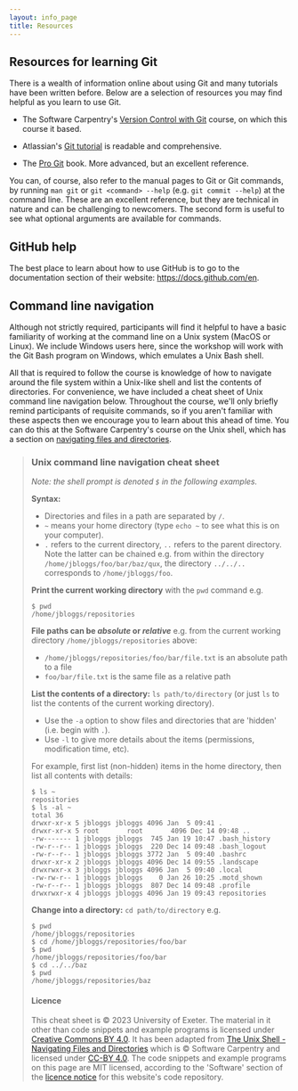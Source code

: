 ```yaml
---
layout: info_page
title: Resources
---
```


## Resources for learning Git

There is a wealth of information online about using Git and many tutorials
have been written before. Below are a selection of resources you may find
helpful as you learn to use Git.

* The Software Carpentry's
  <a href="https://swcarpentry.github.io/git-novice/" target="_blank" rel="external noreferrer">Version Control with Git</a>
  course, on which this course it based.

* Atlassian's <a href="https://www.atlassian.com/git/tutorials" target="_blank" rel="external noreferrer">Git tutorial</a>
  is readable and comprehensive.

* The <a href="https://www.atlassian.com/git/tutorials" target="_blank" rel="external noreferrer">Pro Git</a>
  book. More advanced, but an excellent reference.

You can, of course, also refer to the manual pages to Git or Git commands, by
running `man git` or `git <command> --help` (e.g. `git commit --help`) at the
command line. These are an excellent reference, but they are technical in nature
and can be challenging to newcomers. The second form is useful to see what optional
arguments are available for commands.


## GitHub help

The best place to learn about how to use GitHub is to go to the documentation
section of their website: <https://docs.github.com/en>.


## Command line navigation

Although not strictly required, participants will find it helpful to have a
basic familiarity of working at the command line on a Unix system (MacOS or
Linux). We include Windows users here, since the workshop will work with the
Git Bash program on Windows, which emulates a Unix Bash shell.

All that is required to follow the course is knowledge of how to navigate
around the file system within a Unix-like shell and list the contents of
directories. For convenience, we have included a cheat sheet of Unix command
line navigation below. Throughout the course, we'll only briefly remind
participants of requisite commands, so if you aren't familiar with these aspects
then we encourage you to learn about this ahead of time.
You can do this at the Software Carpentry's course on the Unix shell, which has
a section on
<a href="https://swcarpentry.github.io/shell-novice/02-filedir/index.html" target="_blank" rel="external noreferrer">navigating files and directories</a>.


> ### Unix command line navigation cheat sheet
> 
> *Note: the shell prompt is denoted `$` in the following examples.*
> 
> **Syntax:**
> 
> - Directories and files in a path are separated by `/`.
> - `~` means your home directory (type `echo ~` to see what this is on your computer).
> - `.` refers to the current directory, `..` refers to the parent directory. Note
>   the latter can be chained e.g. from within the directory `/home/jbloggs/foo/bar/baz/qux`, the directory `../../..` corresponds to `/home/jbloggs/foo`.
> 
> **Print the current working directory** with the `pwd` command e.g.
> 
> ```
> $ pwd
> /home/jbloggs/repositories
> ```
> 
> **File paths can be _absolute_ or _relative_** e.g. from the current
> working directory `/home/jbloggs/repositories` above:
> 
> - `/home/jbloggs/repositories/foo/bar/file.txt` is an absolute path to a file
> - `foo/bar/file.txt` is the same file as a relative path
> 
> **List the contents of a directory:** `ls path/to/directory` (or just `ls` to list
> the contents of the current working directory).
> - Use the `-a` option to show files and directories that are 'hidden' (i.e.
>   begin with `.`).
> - Use `-l` to give more details about the items (permissions, modification time, etc).
> 
> For example, first list (non-hidden) items in the home directory, then list all 
> contents with details:
> 
> ```
> $ ls ~
> repositories
> $ ls -al ~
> total 36
> drwxr-xr-x 5 jbloggs jbloggs 4096 Jan  5 09:41 .
> drwxr-xr-x 5 root       root       4096 Dec 14 09:48 ..
> -rw------- 1 jbloggs jbloggs  745 Jan 19 10:47 .bash_history
> -rw-r--r-- 1 jbloggs jbloggs  220 Dec 14 09:48 .bash_logout
> -rw-r--r-- 1 jbloggs jbloggs 3772 Jan  5 09:40 .bashrc
> drwxr-xr-x 2 jbloggs jbloggs 4096 Dec 14 09:55 .landscape
> drwxrwxr-x 3 jbloggs jbloggs 4096 Jan  5 09:40 .local
> -rw-rw-r-- 1 jbloggs jbloggs    0 Jan 26 10:25 .motd_shown
> -rw-r--r-- 1 jbloggs jbloggs  807 Dec 14 09:48 .profile
> drwxrwxr-x 4 jbloggs jbloggs 4096 Jan 19 09:43 repositories
> ```
> 
> **Change into a directory:** `cd path/to/directory` e.g.
> 
> ```
> $ pwd
> /home/jbloggs/repositories
> $ cd /home/jbloggs/repositories/foo/bar
> $ pwd
> /home/jbloggs/repositories/foo/bar
> $ cd ../../baz
> $ pwd
> /home/jbloggs/repositories/baz
> ```
>
> #### Licence
>
> <p class="copyright">
> This cheat sheet is © 2023 University of Exeter. The material in it other than code snippets and example
> programs is licensed under <a href ="https://creativecommons.org/licenses/by/4.0/">Creative Commons BY 4.0</a>. It has been adapted from
> <a href="https://swcarpentry.github.io/shell-novice/02-filedir/index.html" target="_blank" rel="external noreferrer">The Unix Shell - Navigating Files and Directories</a>
> which is © Software Carpentry and licensed under <a href ="https://creativecommons.org/licenses/by/4.0/" target="_blank" rel="external noreferrer">CC-BY 4.0</a>.
> The code snippets and example programs on this page are MIT licensed, according
> to the 'Software' section of the <a href="{{ site.url }}/LICENCE">licence notice</a>
> for this website's code repository.
> </p>
